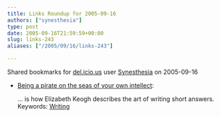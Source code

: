```yaml
---
title: Links Roundup for 2005-09-16
authors: ["synesthesia"]
type: post
date: 2005-09-16T21:59:59+00:00
slug: links-243 
aliases: ["/2005/09/16/links-243"]

---
```

Shared bookmarks for [del.icio.us][1] user  [Synesthesia][2] on 2005-09-16

  * [Being a pirate on the seas of your own intellect][3]:
  
    &#8230; is how Elizabeth Keogh describes the art of writing short answers.    
    Keywords: [Writing][4]

 [1]: https://del.icio.us/
 [2]: https://del.icio.us/synesthesia
 [3]: https://www.livejournal.com/users/sirenian/25729.html "https://www.livejournal.com/users/sirenian/25729.html"
 [4]: https://del.icio.us/synesthesia/Writing